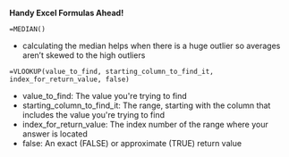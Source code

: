 **Handy Excel Formulas Ahead!**

```=MEDIAN()```
* calculating the median helps when there is a huge outlier so averages aren’t skewed to the high outliers 


```=VLOOKUP(value_to_find, starting_column_to_find_it, index_for_return_value, false)```

*  value_to_find: The value you're trying to find
*  starting_column_to_find_it: The range, starting with the column that includes the value you're trying to find
*  index_for_return_value: The index number of the range where your answer is located
*  false: An exact (FALSE) or approximate (TRUE) return value
